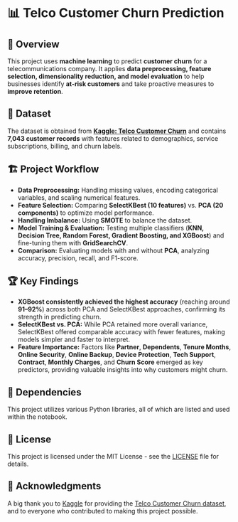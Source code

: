 # 📊 Telco Customer Churn Prediction  

## 🚀 Overview  

This project uses **machine learning** to predict **customer churn** for a telecommunications company. It applies **data preprocessing, feature selection, dimensionality reduction, and model evaluation** to help businesses identify **at-risk customers** and take proactive measures to **improve retention**.  

## 📂 Dataset  

The dataset is obtained from **[Kaggle: Telco Customer Churn](https://www.kaggle.com/datasets/yeanzc/telco-customer-churn-ibm-dataset/data)** and contains **7,043 customer records** with features related to demographics, service subscriptions, billing, and churn labels.  

## 🏗️ Project Workflow  

- **Data Preprocessing:** Handling missing values, encoding categorical variables, and scaling numerical features.  
- **Feature Selection:** Comparing **SelectKBest (10 features)** vs. **PCA (20 components)** to optimize model performance.  
- **Handling Imbalance:** Using **SMOTE** to balance the dataset.  
- **Model Training & Evaluation:** Testing multiple classifiers (**KNN, Decision Tree, Random Forest, Gradient Boosting, and XGBoost**) and fine-tuning them with **GridSearchCV**.  
- **Comparison:** Evaluating models with and without **PCA**, analyzing accuracy, precision, recall, and F1-score.  

## 🏆 Key Findings  

- **XGBoost consistently achieved the highest accuracy** (reaching around **91–92%**) across both PCA and SelectKBest approaches, confirming its strength in predicting churn.  
- **SelectKBest vs. PCA:** While PCA retained more overall variance, SelectKBest offered comparable accuracy with fewer features, making models simpler and faster to interpret.  
- **Feature Importance:** Factors like **Partner**, **Dependents**, **Tenure Months**, **Online Security**, **Online Backup**, **Device Protection**, **Tech Support**, **Contract**, **Monthly Charges**, and **Churn Score** emerged as key predictors, providing valuable insights into why customers might churn.

## 🔧 Dependencies
This project utilizes various Python libraries, all of which are listed and used within the notebook.

## 📝 License
This project is licensed under the MIT License - see the [LICENSE](LICENSE) file for details.

## 🙌 Acknowledgments
A big thank you to [Kaggle](https://www.kaggle.com) for providing the [Telco Customer Churn dataset](https://www.kaggle.com/datasets/yeanzc/telco-customer-churn-ibm-dataset/data), and to everyone who contributed to making this project possible.
